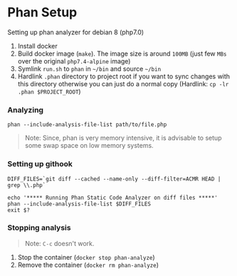 # Phan Setup

Setting up phan analyzer for debian 8 (php7.0)

1. Install docker
2. Build docker image (`make`). The image size is around `100MB` (just few `MBs` over the original `php7.4-alpine` image)
3. Symlink `run.sh` to `phan` in `~/bin` and source `~/bin`
4. Hardlink `.phan` directory to project root if you want to sync changes with this directory otherwise you can just do a normal copy (Hardlink: `cp -lr .phan $PROJECT_ROOT`)

### Analyzing
`phan --include-analysis-file-list path/to/file.php`

> Note: Since, phan is very memory intensive, it is advisable to setup some swap space on low memory systems.

### Setting up githook
```
DIFF_FILES=`git diff --cached --name-only --diff-filter=ACMR HEAD | grep \\.php`

echo '***** Running Phan Static Code Analyzer on diff files *****'
phan --include-analysis-file-list $DIFF_FILES
exit $?
```

### Stopping analysis
> Note: `C-c` doesn't work. 
1. Stop the container (`docker stop phan-analyze`)
2. Remove the container (`docker rm phan-analyze`)
